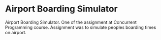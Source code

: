 # Airport Boarding Simulator
Airport Boarding Simulator. One of the assignment at Concurrent Programming course.
Assignment was to simulate peoples boarding times on airport.
